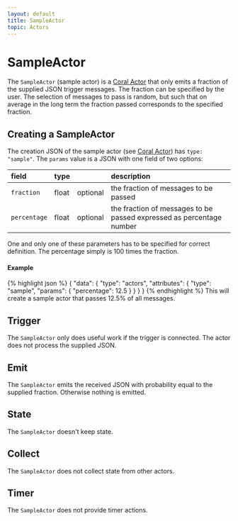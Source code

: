 ```yaml
---
layout: default
title: SampleActor
topic: Actors
---
```

<!--
   Licensed to the Apache Software Foundation (ASF) under one or more
   contributor license agreements.  See the NOTICE file distributed with
   this work for additional information regarding copyright ownership.
   The ASF licenses this file to You under the Apache License, Version 2.0
   (the "License"); you may not use this file except in compliance with
   the License.  You may obtain a copy of the License at

       http://www.apache.org/licenses/LICENSE-2.0

   Unless required by applicable law or agreed to in writing, software
   distributed under the License is distributed on an "AS IS" BASIS,
   WITHOUT WARRANTIES OR CONDITIONS OF ANY KIND, either express or implied.
   See the License for the specific language governing permissions and
   limitations under the License.
-->

# SampleActor
The `SampleActor` (sample actor) is a [Coral Actor](/actors/overview/) that only emits a fraction of the supplied JSON trigger messages. The fraction can be specified by the user. The selection of messages to pass is random, but such that on average in the long term the fraction passed corresponds to the specified fraction.

## Creating a SampleActor
The creation JSON of the sample actor (see [Coral Actor](/actors/overview/)) has `type: "sample"`.
The `params` value is a JSON with one field of two options:

field  | type |    | description
:----- | :---- | :--- | :------------
`fraction` | float| optional| the fraction of messages to be passed
`percentage` | float| optional| the fraction of messages to be passed expressed as percentage number

One and only one of these parameters has to be specified for correct definition. The percentage simply is 100 times the fraction.

#### Example
{% highlight json %}
{
  "data": {
    "type": "actors",
    "attributes": {
      "type": "sample",
        "params": { "percentage": 12.5 }
    }
  }
}
{% endhighlight %}
This will create a sample actor that passes 12.5% of all messages.

## Trigger
The `SampleActor` only does useful work if the trigger is connected.
The actor does not process the supplied JSON.

## Emit
The `SampleActor` emits the received JSON with probability equal to the supplied fraction.
Otherwise nothing is emitted.

## State
The `SampleActor` doesn't keep state.

## Collect
The `SampleActor` does not collect state from other actors.

## Timer
The `SampleActor` does not provide timer actions.